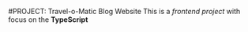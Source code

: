 #PROJECT: Travel-o-Matic Blog Website
This is a _frontend project_ with focus on the **TypeScript**
